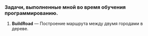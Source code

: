 ### Задачи, выполненные мной во время обучения программированию.
1. **BuildRoad** — Построение маршрута между двумя городами в дереве.

